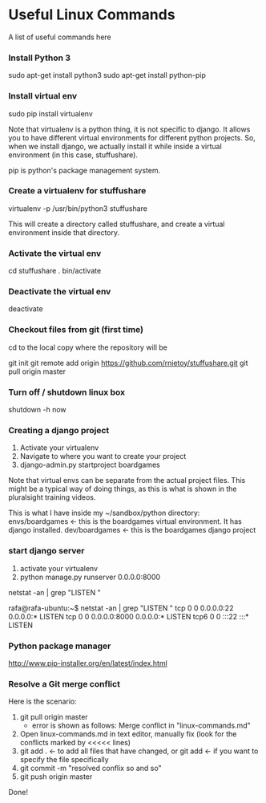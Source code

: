Useful Linux Commands
=====================

A list of useful commands here

### Install Python 3 ###
sudo apt-get install python3
sudo apt-get install python-pip

### Install virtual env ###
sudo pip install virtualenv

Note that virtualenv is a python thing, it is not specific to django. It allows you to have
different virtual environments for different python projects. So, when we install django, we actually
install it while inside a virtual environment (in this case, stuffushare).

pip is python's package management system.

### Create a virtualenv for stuffushare ###
virtualenv -p /usr/bin/python3 stuffushare

This will create a directory called stuffushare, and create a virtual environment inside that
directory.

### Activate the virtual env ###
cd stuffushare
. bin/activate

### Deactivate the virtual env ###
deactivate

### Checkout files from git (first time)

cd to the local copy where the repository will be

git init
git remote add origin https://github.com/rnietoy/stuffushare.git
git pull origin master

### Turn off / shutdown linux box

shutdown -h now

### Creating a django project

1. Activate your virtualenv
2. Navigate to where you want to create your project
3. django-admin.py startproject boardgames

Note that virtual envs can be separate from the actual project files. This might be a typical way
of doing things, as this is what is shown in the pluralsight training videos.

This is what I have inside my ~/sandbox/python directory:
envs/boardgames <- this is the boardgames virtual environment. It has django installed.
dev/boardgames <- this is the boardgames django project

### start django server ###
1. activate your virtualenv
2. python manage.py runserver 0.0.0.0:8000

netstat -an | grep "LISTEN "

rafa@rafa-ubuntu:~$ netstat -an | grep "LISTEN "
tcp        0      0 0.0.0.0:22              0.0.0.0:*               LISTEN
tcp        0      0 0.0.0.0:8000            0.0.0.0:*               LISTEN
tcp6       0      0 :::22                   :::*                    LISTEN

### Python package manager
http://www.pip-installer.org/en/latest/index.html

### Resolve a Git merge conflict

Here is the scenario:

1. git pull origin master
    - error is shown as follows: Merge conflict in "linux-commands.md"
2. Open linux-commands.md in text editor, manually fix (look for the conflicts marked by <<<<< lines)
3. git add . <- to add all files that have changed, or
   git add <file name> <- if you want to specify the file specifically
4. git commit -m "resolved conflix so and so"
5. git push origin master

Done!